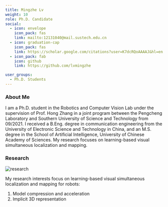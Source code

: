 ```yaml
---
title: Mingzhe Lv
weight: 10
role: Ph.D. Candidate
social:
  - icon: envelope 
    icon_pack: fas
    link: mailto:12131040@mail.sustech.edu.cn
  - icon: graduation-cap 
    icon_pack: fas
    link: https://scholar.google.com/citations?user=K7dcRQoAAAAJ&hl=en
  - icon_pack: fab
    icon: github
    link: https://github.com/lvmingzhe

user_groups:
  - Ph.D. Students
---
```

### About Me
I am a Ph.D. student in the Robotics and Computer Vision Lab under the supervision of Prof. Hong Zhang in a joint program between the Pengcheng Laboratory and Southern University of Science and Technology from 09/2021. I received a B.Eng. degree in communication engineering from the University of Electronic Science and Technology in China, and an M.S. degree in the School of Artificial Intelligence, University of Chinese Academy of Sciences. My research focuses on learning-based visual simultaneous localization and mapping.

### Research
![research](authors_research/mingzhe_lv.png "Research Introduction")

My research interests focus on learning-based visual simultaneous localization and mapping for robots: 
1. Model compression and acceleration
2. Implicit 3D representation



